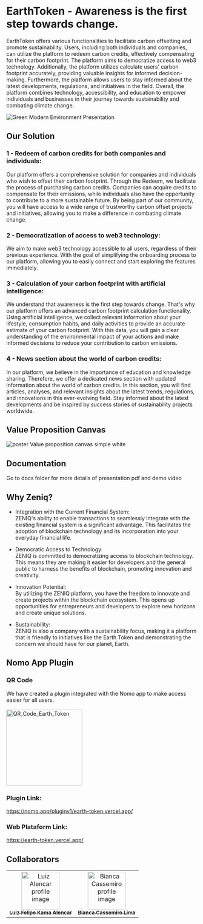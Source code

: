 # EarthToken - Awareness is the first step towards change.
EarthToken offers various functionalities to facilitate carbon offsetting and promote sustainability. Users, including both individuals and companies, can utilize the platform to redeem carbon credits, effectively compensating for their carbon footprint. The platform aims to democratize access to web3 technology. Additionally, the platform utilizes calculate users' carbon footprint accurately, providing valuable insights for informed decision-making. Furthermore, the platform allows users to stay informed about the latest developments, regulations, and initiatives in the field. Overall, the platform combines technology, accessibility, and education to empower individuals and businesses in their journey towards sustainability and combating climate change.

![Green Modern Environment Presentation](https://github.com/Alenkassemiro/EarthToken/assets/99203402/c33b3f10-4721-41b9-88a6-e4cc4460b025)

## Our Solution

### 1 - Redeem of carbon credits for both companies and individuals:
Our platform offers a comprehensive solution for companies and individuals who wish to offset their carbon footprint. Through the Redeem, we facilitate the process of purchasing carbon credits. Companies can acquire credits to compensate for their emissions, while individuals also have the opportunity to contribute to a more sustainable future. By being part of our community, you will have access to a wide range of trustworthy carbon offset projects and initiatives, allowing you to make a difference in combating climate change.

### 2 - Democratization of access to web3 technology:
We aim to make web3 technology accessible to all users, regardless of their previous experience. With the goal of simplifying the onboarding process to our platform, allowing you to easily connect and start exploring the features immediately. 

### 3 - Calculation of your carbon footprint with artificial intelligence:
We understand that awareness is the first step towards change. That's why our platform offers an advanced carbon footprint calculation functionality. Using artificial intelligence, we collect relevant information about your lifestyle, consumption habits, and daily activities to provide an accurate estimate of your carbon footprint. With this data, you will gain a clear understanding of the environmental impact of your actions and make informed decisions to reduce your contribution to carbon emissions.

### 4 - News section about the world of carbon credits:
In our platform, we believe in the importance of education and knowledge sharing. Therefore, we offer a dedicated news section with updated information about the world of carbon credits. In this section, you will find articles, analyses, and relevant insights about the latest trends, regulations, and innovations in this ever-evolving field. Stay informed about the latest developments and be inspired by success stories of sustainability projects worldwide.

## Value Proposition Canvas
![poster Value proposition canvas simple white](https://github.com/Alenkassemiro/EarthToken/assets/99203402/524b2c07-76f5-45be-9156-a209801183d3)

## Documentation

Go to docs folder for more details of presentation pdf and demo video

## Why Zeniq?

- Integration with the Current Financial System: </br>
ZENIQ's ability to enable transactions to seamlessly integrate with the existing financial system is a significant advantage. This facilitates the adoption of blockchain technology and its incorporation into your everyday financial life.

- Democratic Access to Technology: </br>
ZENIQ is committed to democratizing access to blockchain technology. This means they are making it easier for developers and the general public to harness the benefits of blockchain, promoting innovation and creativity.

- Innovation Potential:</br>
By utilizing the ZENIQ platform, you have the freedom to innovate and create projects within the blockchain ecosystem. This opens up opportunities for entrepreneurs and developers to explore new horizons and create unique solutions.

- Sustainability:</br>
ZENIQ is also a company with a sustainability focus, making it a platform that is friendly to initiatives like the Earth Token and demonstrating the concern we should have for our planet, Earth.
## Nomo App Plugin

### QR Code

We have created a plugin integrated with the Nomo app to make access easier for all users.</br>
</br>
<img width="200" alt="QR_Code_Earth_Token" src="https://github.com/Alenkassemiro/Earth-Token-Zeniq/assets/68920578/bf1f4003-916f-4ef7-901d-0e32a8ec3a6a">

### Plugin Link:

https://nomo.app/pluginv1/earth-token.vercel.app/

### Web Plataform Link:

https://earth-token.vercel.app/

## Collaborators 
<table>
  <tr>
    <td align="center">
      <a href="https://www.linkedin.com/in/luiz-k-alencar/">
        <img src="https://media.licdn.com/dms/image/D4D03AQHLXhFoPyYpXA/profile-displayphoto-shrink_400_400/0/1692295231795?e=1700697600&v=beta&t=7oE8SzzvOZG25jxTwLj9ljIZxzi8_5L0FxBhSdrMO4M" width="100px;" alt="Luiz Alencar profile image"/><br>
        <sub>
          <b>Luiz Felipe Kama Alencar</b>
        </sub>
      </a>
    </td>
    <td align="center">
      <a href="https://www.linkedin.com/in/bianca-cassemiro/">
        <img src="https://media.licdn.com/dms/image/D4D03AQG65UjrNcmIow/profile-displayphoto-shrink_800_800/0/1692360937315?e=1700697600&v=beta&t=r3cE7JcQZeoDaczA5rs8PKE2Bc_BFBJHflbKpySvO4Q" width="100px;" alt="Bianca Cassemiro profile image"/><br>
        <sub>
          <b>Bianca Cassemiro Lima</b>
        </sub>
      </a>
    </td>
  </tr>
</table>
